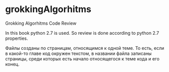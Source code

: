 # grokkingAlgorhitms
Grokking Algorhitms Code Review

In this book python 2.7 is used. So review is done according to python 2.7 properties. 

Файлы созданы по страницам, относящимся к одной теме. 
То есть, если в какой-то главе код окружен текстом, в названии файла записаны страницы, среди которых есть начало относящегося к теме кода
и его конец.

